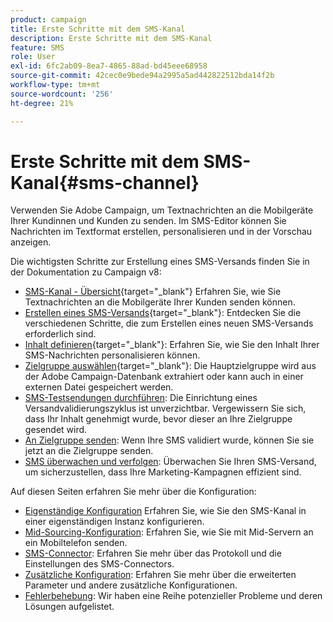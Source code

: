```yaml
---
product: campaign
title: Erste Schritte mit dem SMS-Kanal
description: Erste Schritte mit dem SMS-Kanal
feature: SMS
role: User
exl-id: 6fc2ab09-8ea7-4865-88ad-bd45eee68958
source-git-commit: 42cec0e9bede94a2995a5ad442822512bda14f2b
workflow-type: tm+mt
source-wordcount: '256'
ht-degree: 21%

---
```


# Erste Schritte mit dem SMS-Kanal{#sms-channel}

Verwenden Sie Adobe Campaign, um Textnachrichten an die Mobilgeräte Ihrer Kundinnen und Kunden zu senden. Im SMS-Editor können Sie Nachrichten im Textformat erstellen, personalisieren und in der Vorschau anzeigen.

Die wichtigsten Schritte zur Erstellung eines SMS-Versands finden Sie in der Dokumentation zu Campaign v8:

* [SMS-Kanal - Übersicht](https://experienceleague.adobe.com/docs/campaign/campaign-v8/send/sms/sms.html){target="_blank"} Erfahren Sie, wie Sie Textnachrichten an die Mobilgeräte Ihrer Kunden senden können.
* [Erstellen eines SMS-Versands](https://experienceleague.adobe.com/docs/campaign/campaign-v8/send/sms/create-sms/create-sms.html){target="_blank"}: Entdecken Sie die verschiedenen Schritte, die zum Erstellen eines neuen SMS-Versands erforderlich sind.
* [Inhalt definieren](https://experienceleague.adobe.com/docs/campaign/campaign-v8/send/sms/create-sms/sms-content.html){target="_blank"}: Erfahren Sie, wie Sie den Inhalt Ihrer SMS-Nachrichten personalisieren können.
* [Zielgruppe auswählen](https://experienceleague.adobe.com/docs/campaign/campaign-v8/send/sms/create-sms/sms-audience.html){target="_blank"}: Die Hauptzielgruppe wird aus der Adobe Campaign-Datenbank extrahiert oder kann auch in einer externen Datei gespeichert werden.
* [SMS-Testsendungen durchführen](https://experienceleague.adobe.com/docs/campaign/campaign-v8/send/sms/validate-sms/sms-proofs.html): Die Einrichtung eines Versandvalidierungszyklus ist unverzichtbar. Vergewissern Sie sich, dass Ihr Inhalt genehmigt wurde, bevor dieser an Ihre Zielgruppe gesendet wird.
* [An Zielgruppe senden](https://experienceleague.adobe.com/docs/campaign/campaign-v8/send/sms/validate-sms/sms-send.html?lang=de): Wenn Ihre SMS validiert wurde, können Sie sie jetzt an die Zielgruppe senden.
* [SMS überwachen und verfolgen](https://experienceleague.adobe.com/docs/campaign/campaign-v8/send/sms/sms-monitor.html): Überwachen Sie Ihren SMS-Versand, um sicherzustellen, dass Ihre Marketing-Kampagnen effizient sind.

Auf diesen Seiten erfahren Sie mehr über die Konfiguration:

* [Eigenständige Konfiguration](sms-set-up.md) Erfahren Sie, wie Sie den SMS-Kanal in einer eigenständigen Instanz konfigurieren.
* [Mid-Sourcing-Konfiguration](sms-set-up-mid.md): Erfahren Sie, wie Sie mit Mid-Servern an ein Mobiltelefon senden.
* [SMS-Connector](sms-protocol.md): Erfahren Sie mehr über das Protokoll und die Einstellungen des SMS-Connectors.
* [Zusätzliche Konfiguration](sms-send.md): Erfahren Sie mehr über die erweiterten Parameter und andere zusätzliche Konfigurationen.
* [Fehlerbehebung](troubleshooting-sms.md): Wir haben eine Reihe potenzieller Probleme und deren Lösungen aufgelistet.

<!--
Use Adobe Campaign to send personalized SMS messages.

Before starting sending SMS:

* Make sure recipient profiles contain at least a mobile phone in their profile.
* Learn more about the Adobe Campaign [Delivery best practices](delivery-best-practices.md).

The key steps to send a SMS are as follows:

* [Configure the SMS channel](sms-set-up.md)
* [Create a SMS delivery](sms-create.md)
* [Define the audience](sms-create.md#selecting-the-target-population)
* [Define the SMS content](sms-create.md#defining-the-sms-content)
* [Send, monitor and track SMS](sms-send.md)
* [Troubleshoot](troubleshooting-sms.md)

In addition, you need to be familiar with SMS protocol and settings. Walk through the connection set up between Adobe Campaign and a SMPP provider in [this document](sms-protocol.md)

For global information on how to create a delivery, refer to [this section](steps-about-delivery-creation-steps.md).

>[!NOTE]
>
>Adobe Campaign also lets you submit notifications on mobile terminals, via its **Adobe Campaign Mobile App Channel (NMAC)** option. 
> 
>For more on this, refer to the [Get started with mobile app channel](about-mobile-app-channel.md) section.
-->